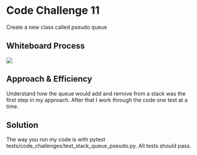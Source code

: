 # Code Challenge 11
Create a new class called pseudo queue

## Whiteboard Process
![](code_challenges/assets/CodeChallenge11.png)

## Approach & Efficiency
Understand how the queue would add and remove from a stack was the first step in my approach.
After that I work through the code one test at a time.

## Solution
The way you run my code is with pytest tests/code_challenges/test_stack_queue_pseudo.py.
All tests should pass.

